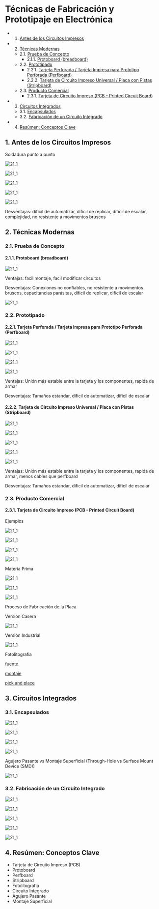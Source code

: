 # Técnicas de Fabricación y Prototipaje en Electrónica

<!-- vscode-markdown-toc -->
* 1. [Antes de los Circuitos Impresos](#AntesdelosCircuitosImpresos)
* 2. [Técnicas Modernas](#TcnicasModernas)
	* 2.1. [Prueba de Concepto](#PruebadeConcepto)
		* 2.1.1. [Protoboard (breadboard)](#Protoboardbreadboard)
	* 2.2. [Prototipado](#Prototipado)
		* 2.2.1. [Tarjeta Perforada / Tarjeta Impresa para Prototipo Perforada (Perfboard)](#TarjetaPerforadaTarjetaImpresaparaPrototipoPerforadaPerfboard)
		* 2.2.2. [Tarjeta de Circuito Impreso Universal / Placa con Pistas (Stripboard)](#TarjetadeCircuitoImpresoUniversalPlacaconPistasStripboard)
	* 2.3. [Producto Comercial](#ProductoComercial)
		* 2.3.1. [Tarjeta de Circuito Impreso (PCB - Printed Circuit Board)](#TarjetadeCircuitoImpresoPCB-PrintedCircuitBoard)
* 3. [Circuitos Integrados](#CircuitosIntegrados)
	* 3.1. [Encapsulados](#Encapsulados)
	* 3.2. [Fabricación de un Circuito Integrado](#FabricacindeunCircuitoIntegrado)
* 4. [Resúmen: Conceptos Clave](#Resmen:ConceptosClave)

<!-- vscode-markdown-toc-config
	numbering=true
	autoSave=true
	/vscode-markdown-toc-config -->
<!-- /vscode-markdown-toc -->

##  1. <a name='AntesdelosCircuitosImpresos'></a>Antes de los Circuitos Impresos

Soldadura punto a punto

![21_1](../img/23_point_to_point_clean.jpg)

![21_1](../img/23_soldering_diagram.jpg)

![21_1](../img/23_soldering_small.jpg)

![21_1](../img/23_point_to_point.jpg)

![21_1](../img/23_point_to_point_messy.jpg)

Desventajas: dificil de automatizar, dificil de replicar, dificil de escalar, complejidad, no resistente a movimentos bruscos

##  2. <a name='TcnicasModernas'></a>Técnicas Modernas

###  2.1. <a name='PruebadeConcepto'></a>Prueba de Concepto

####  2.1.1. <a name='Protoboardbreadboard'></a>Protoboard (breadboard)

![21_1](../img/23_breadboard.png)

Ventajas: facil montaje, facil modificar circuitos

Desventajas: Conexiones no confiables, no resistente a movimentos bruscos, capacitancias parásitas, dificil de replicar, dificil de escalar

![21_1](../img/23_breadboard_messy.jpg)

###  2.2. <a name='Prototipado'></a>Prototipado

####  2.2.1. <a name='TarjetaPerforadaTarjetaImpresaparaPrototipoPerforadaPerfboard'></a>Tarjeta Perforada / Tarjeta Impresa para Prototipo Perforada (Perfboard)

![21_1](../img/23_perfboard.webp)

![21_1](../img/23_perfboard_1.jpg)

![21_1](../img/23_perfboard_2.jpg)

![21_1](../img/23_perfboard_3.jpg)

Ventajas: Unión más estable entre la tarjeta y los componentes, rapida de armar

Desventajas: Tamaños estandar, dificil de automatizar, dificil de escalar

####  2.2.2. <a name='TarjetadeCircuitoImpresoUniversalPlacaconPistasStripboard'></a>Tarjeta de Circuito Impreso Universal / Placa con Pistas (Stripboard)

![21_1](../img/23_stripboard.jpg)

![21_1](../img/23_stripboard_2.jpg)

![21_1](../img/23_stripboard_3.jpg)

![21_1](../img/23_stripboard_4.jpg)

![21_1](../img/23_stripboard_5.jpg)

Ventajas: Unión más estable entre la tarjeta y los componentes, rapida de armar, menos cables que perfboard

Desventajas: Tamaños estandar, dificil de automatizar, dificil de escalar

###  2.3. <a name='ProductoComercial'></a>Producto Comercial

####  2.3.1. <a name='TarjetadeCircuitoImpresoPCB-PrintedCircuitBoard'></a>Tarjeta de Circuito Impreso (PCB - Printed Circuit Board)

Ejemplos

![21_1](../img/23_pcb_1.webp)

![21_1](../img/23_pcb_2.jpg)

![21_1](../img/23_pcb_3.jpg)

![21_1](../img/23_freeform.jpg)

Materia Prima

![21_1](../img/23_pcb_raw_1.jpg)

![21_1](../img/23_pcb_raw_2.jpg)

![21_1](../img/23_fr4.jpg)

Proceso de Fabricación de la Placa

Versión Casera

![21_1](../img/23_etching.webp)

Versión Industrial

![21_1](../img/23_pcb_manufacturing.png)

Fotolitografia

[fuente](https://www.pcbway.com/pcb-service.html)

[montaje](https://www.youtube.com/watch?v=24ehoo6RX8w)

[pick and place](https://www.youtube.com/watch?v=S8qkaTsr2_o&t=32s)

##  3. <a name='CircuitosIntegrados'></a>Circuitos Integrados

###  3.1. <a name='Encapsulados'></a>Encapsulados

![21_1](../img/23_packaging_transistor.jpg)

![21_1](../img/23_packaging_thermistors.jpg)

![21_1](../img/23_packaging_diode.jpg)

![21_1](../img/23_packaging.jpg)

Agujero Pasante vs Montaje Superficial (Through-Hole vs Surface Mount Device (SMD))

![21_1](../img/23_tht_vs_smd.png)

###  3.2. <a name='FabricacindeunCircuitoIntegrado'></a>Fabricación de un Circuito Integrado

![21_1](../img/23_wafer.jpg)

![21_1](../img/23_photolithography.jpg)

![21_1](../img/23_current_source.jpg)

![21_1](../img/23_npn_cross_section.jpg)

![21_1](../img/23_resistance.jpg)

##  4. <a name='Resmen:ConceptosClave'></a>Resúmen: Conceptos Clave

- Tarjeta de Circuito Impreso (PCB)
- Protoboard
- Perfboard
- Stripboard
- Fotolitografia
- Circuito Integrado
- Agujero Pasante
- Montaje Superficial
